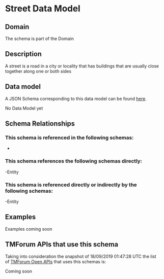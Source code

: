 # Street Data Model

## Domain

The  schema is part of the  Domain

## Description

A street is a road in a city or locality that has buildings that are usually close together along one or both sides

## Data model

A JSON Schema corresponding to this data model can be found
[here](https://github.com/tmforum-rand/schemas/blob/master/Common/Street.schema.json).

No Data Model yet

## Schema Relationships

### This schema is referenced in the following schemas:

-

### This schema references the following schemas directly:

-Entity

### This schema is referenced directly or indirectly by the following schemas:

-Entity



## Examples

Examples coming soon

## TMForum APIs that use this schema

Taking into consideration the snapshot of 18/09/2019 01:47:28 UTC the list of [TMForum Open APIs](https://www.tmforum.org/open-apis/) that uses this schemas is:

Coming soon
